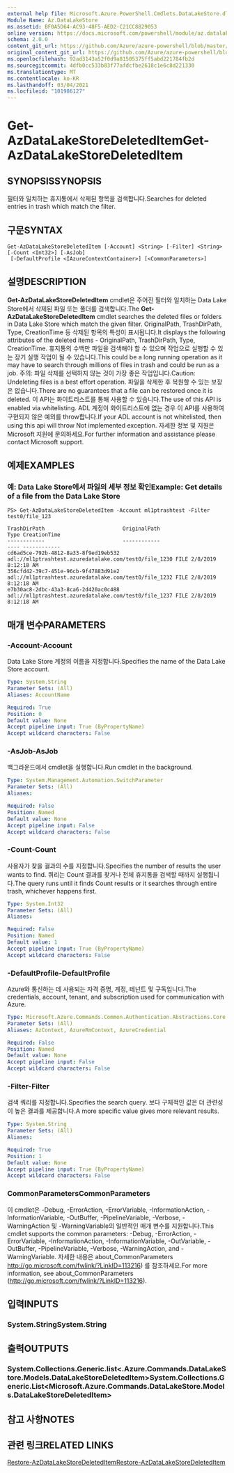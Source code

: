 ```yaml
---
external help file: Microsoft.Azure.PowerShell.Cmdlets.DataLakeStore.dll-Help.xml
Module Name: Az.DataLakeStore
ms.assetid: BF0A5D64-AC93-48F5-AED2-C21CC8829053
online version: https://docs.microsoft.com/powershell/module/az.datalakestore/get-azdatalakestoredeleteditem
schema: 2.0.0
content_git_url: https://github.com/Azure/azure-powershell/blob/master/src/DataLakeStore/DataLakeStore/help/Get-AzDataLakeStoreDeletedItem.md
original_content_git_url: https://github.com/Azure/azure-powershell/blob/master/src/DataLakeStore/DataLakeStore/help/Get-AzDataLakeStoreDeletedItem.md
ms.openlocfilehash: 92ad3143a52f0d9a81505375ff5abd221784fb2d
ms.sourcegitcommit: 4dfb0cc533b83f77afdcfbe2618c1e6c8d221330
ms.translationtype: MT
ms.contentlocale: ko-KR
ms.lasthandoff: 03/04/2021
ms.locfileid: "101986127"
---
```

# <span data-ttu-id="0851b-101">Get-AzDataLakeStoreDeletedItem</span><span class="sxs-lookup"><span data-stu-id="0851b-101">Get-AzDataLakeStoreDeletedItem</span></span>

## <span data-ttu-id="0851b-102">SYNOPSIS</span><span class="sxs-lookup"><span data-stu-id="0851b-102">SYNOPSIS</span></span>
<span data-ttu-id="0851b-103">필터와 일치하는 휴지통에서 삭제된 항목을 검색합니다.</span><span class="sxs-lookup"><span data-stu-id="0851b-103">Searches for deleted entries in trash which match the filter.</span></span>

## <span data-ttu-id="0851b-104">구문</span><span class="sxs-lookup"><span data-stu-id="0851b-104">SYNTAX</span></span>

```
Get-AzDataLakeStoreDeletedItem [-Account] <String> [-Filter] <String> [-Count <Int32>] [-AsJob]
 [-DefaultProfile <IAzureContextContainer>] [<CommonParameters>]
```

## <span data-ttu-id="0851b-105">설명</span><span class="sxs-lookup"><span data-stu-id="0851b-105">DESCRIPTION</span></span>
<span data-ttu-id="0851b-106">**Get-AzDataLakeStoreDeletedItem** cmdlet은 주어진 필터와 일치하는 Data Lake Store에서 삭제된 파일 또는 폴더를 검색합니다.</span><span class="sxs-lookup"><span data-stu-id="0851b-106">The **Get-AzDataLakeStoreDeletedItem** cmdlet searches the deleted files or folders in Data Lake Store which match the given filter.</span></span>
<span data-ttu-id="0851b-107">OriginalPath, TrashDirPath, Type, CreationTime 등 삭제된 항목의 특성이 표시됩니다.</span><span class="sxs-lookup"><span data-stu-id="0851b-107">It displays the following attributes of the deleted items - OriginalPath, TrashDirPath, Type, CreationTime.</span></span>
<span data-ttu-id="0851b-108">휴지통의 수백만 파일을 검색해야 할 수 있으며 작업으로 실행할 수 있는 장기 실행 작업이 될 수 있습니다.</span><span class="sxs-lookup"><span data-stu-id="0851b-108">This could be a long running operation as it may have to search through millions of files in trash and could be run as a job.</span></span>
<span data-ttu-id="0851b-109">주의: 파일 삭제를 선택하지 않는 것이 가장 좋은 작업입니다.</span><span class="sxs-lookup"><span data-stu-id="0851b-109">Caution: Undeleting files is a best effort operation.</span></span> <span data-ttu-id="0851b-110">파일을 삭제한 후 복원할 수 있는 보장은 없습니다.</span><span class="sxs-lookup"><span data-stu-id="0851b-110">There are no guarantees that a file can be restored once it is deleted.</span></span> <span data-ttu-id="0851b-111">이 API는 화이트리스트를 통해 사용할 수 있습니다.</span><span class="sxs-lookup"><span data-stu-id="0851b-111">The use of this API is enabled via whitelisting.</span></span> <span data-ttu-id="0851b-112">ADL 계정이 화이트리스트에 없는 경우 이 API를 사용하여 구현되지 않은 예외를 throw합니다.</span><span class="sxs-lookup"><span data-stu-id="0851b-112">If your ADL account is not whitelisted, then using this api will throw Not implemented exception.</span></span> <span data-ttu-id="0851b-113">자세한 정보 및 지원은 Microsoft 지원에 문의하세요.</span><span class="sxs-lookup"><span data-stu-id="0851b-113">For further information and assistance please contact Microsoft support.</span></span>

## <span data-ttu-id="0851b-114">예제</span><span class="sxs-lookup"><span data-stu-id="0851b-114">EXAMPLES</span></span>

### <span data-ttu-id="0851b-115">예: Data Lake Store에서 파일의 세부 정보 확인</span><span class="sxs-lookup"><span data-stu-id="0851b-115">Example: Get details of a file from the Data Lake Store</span></span>
```
PS> Get-AzDataLakeStoreDeletedItem -Account ml1ptrashtest -Filter test0/file_123

TrashDirPath                         OriginalPath                                          Type CreationTime
------------                         ------------                                          ---- ------------
cd6ad5ce-792b-4812-8a33-8f9ed19eb532 adl://ml1ptrashtest.azuredatalake.com/test0/file_1230 FILE 2/8/2019 8:12:18 AM
356cfd42-39c7-451e-96cb-9f47883d91e2 adl://ml1ptrashtest.azuredatalake.com/test0/file_1232 FILE 2/8/2019 8:12:18 AM
e7b30ac8-2dbc-43a3-8ca6-2d420ac0c488 adl://ml1ptrashtest.azuredatalake.com/test0/file_1237 FILE 2/8/2019 8:12:18 AM
```

## <span data-ttu-id="0851b-116">매개 변수</span><span class="sxs-lookup"><span data-stu-id="0851b-116">PARAMETERS</span></span>

### <span data-ttu-id="0851b-117">-Account</span><span class="sxs-lookup"><span data-stu-id="0851b-117">-Account</span></span>
<span data-ttu-id="0851b-118">Data Lake Store 계정의 이름을 지정합니다.</span><span class="sxs-lookup"><span data-stu-id="0851b-118">Specifies the name of the Data Lake Store account.</span></span>

```yaml
Type: System.String
Parameter Sets: (All)
Aliases: AccountName

Required: True
Position: 0
Default value: None
Accept pipeline input: True (ByPropertyName)
Accept wildcard characters: False
```

### <span data-ttu-id="0851b-119">-AsJob</span><span class="sxs-lookup"><span data-stu-id="0851b-119">-AsJob</span></span>
<span data-ttu-id="0851b-120">백그라운드에서 cmdlet을 실행합니다.</span><span class="sxs-lookup"><span data-stu-id="0851b-120">Run cmdlet in the background.</span></span>

```yaml
Type: System.Management.Automation.SwitchParameter
Parameter Sets: (All)
Aliases:

Required: False
Position: Named
Default value: None
Accept pipeline input: False
Accept wildcard characters: False
```

### <span data-ttu-id="0851b-121">-Count</span><span class="sxs-lookup"><span data-stu-id="0851b-121">-Count</span></span>
<span data-ttu-id="0851b-122">사용자가 찾을 결과의 수를 지정합니다.</span><span class="sxs-lookup"><span data-stu-id="0851b-122">Specifies the number of results the user wants to find.</span></span> <span data-ttu-id="0851b-123">쿼리는 Count 결과를 찾거나 전체 휴지통을 검색할 때까지 실행됩니다.</span><span class="sxs-lookup"><span data-stu-id="0851b-123">The query runs until it finds Count results or it searches through entire trash, whichever happens first.</span></span>

```yaml
Type: System.Int32
Parameter Sets: (All)
Aliases:

Required: False
Position: Named
Default value: 1
Accept pipeline input: True (ByPropertyName)
Accept wildcard characters: False
```

### <span data-ttu-id="0851b-124">-DefaultProfile</span><span class="sxs-lookup"><span data-stu-id="0851b-124">-DefaultProfile</span></span>
<span data-ttu-id="0851b-125">Azure와 통신하는 데 사용되는 자격 증명, 계정, 테넌트 및 구독입니다.</span><span class="sxs-lookup"><span data-stu-id="0851b-125">The credentials, account, tenant, and subscription used for communication with Azure.</span></span>

```yaml
Type: Microsoft.Azure.Commands.Common.Authentication.Abstractions.Core.IAzureContextContainer
Parameter Sets: (All)
Aliases: AzContext, AzureRmContext, AzureCredential

Required: False
Position: Named
Default value: None
Accept pipeline input: False
Accept wildcard characters: False
```

### <span data-ttu-id="0851b-126">-Filter</span><span class="sxs-lookup"><span data-stu-id="0851b-126">-Filter</span></span>
<span data-ttu-id="0851b-127">검색 쿼리를 지정합니다.</span><span class="sxs-lookup"><span data-stu-id="0851b-127">Specifies the search query.</span></span> <span data-ttu-id="0851b-128">보다 구체적인 값은 더 관련성이 높은 결과를 제공합니다.</span><span class="sxs-lookup"><span data-stu-id="0851b-128">A more specific value gives more relevant results.</span></span>

```yaml
Type: System.String
Parameter Sets: (All)
Aliases:

Required: True
Position: 1
Default value: None
Accept pipeline input: True (ByPropertyName)
Accept wildcard characters: False
```

### <span data-ttu-id="0851b-129">CommonParameters</span><span class="sxs-lookup"><span data-stu-id="0851b-129">CommonParameters</span></span>
<span data-ttu-id="0851b-130">이 cmdlet은 -Debug, -ErrorAction, -ErrorVariable, -InformationAction, -InformationVariable, -OutBuffer, -PipelineVariable, -Verbose, -WarningAction 및 -WarningVariable의 일반적인 매개 변수를 지원합니다.</span><span class="sxs-lookup"><span data-stu-id="0851b-130">This cmdlet supports the common parameters: -Debug, -ErrorAction, -ErrorVariable, -InformationAction, -InformationVariable, -OutVariable, -OutBuffer, -PipelineVariable, -Verbose, -WarningAction, and -WarningVariable.</span></span> <span data-ttu-id="0851b-131">자세한 내용은 about_CommonParameters http://go.microsoft.com/fwlink/?LinkID=113216) 를 참조하세요.</span><span class="sxs-lookup"><span data-stu-id="0851b-131">For more information, see about_CommonParameters (http://go.microsoft.com/fwlink/?LinkID=113216).</span></span>

## <span data-ttu-id="0851b-132">입력</span><span class="sxs-lookup"><span data-stu-id="0851b-132">INPUTS</span></span>

### <span data-ttu-id="0851b-133">System.String</span><span class="sxs-lookup"><span data-stu-id="0851b-133">System.String</span></span>

## <span data-ttu-id="0851b-134">출력</span><span class="sxs-lookup"><span data-stu-id="0851b-134">OUTPUTS</span></span>

### <span data-ttu-id="0851b-135">System.Collections.Generic.list<.Azure.Commands.DataLakeStore.Models.DataLakeStoreDeletedItem></span><span class="sxs-lookup"><span data-stu-id="0851b-135">System.Collections.Generic.List<Microsoft.Azure.Commands.DataLakeStore.Models.DataLakeStoreDeletedItem></span></span>

## <span data-ttu-id="0851b-136">참고 사항</span><span class="sxs-lookup"><span data-stu-id="0851b-136">NOTES</span></span>

## <span data-ttu-id="0851b-137">관련 링크</span><span class="sxs-lookup"><span data-stu-id="0851b-137">RELATED LINKS</span></span>

[<span data-ttu-id="0851b-138">Restore-AzDataLakeStoreDeletedItem</span><span class="sxs-lookup"><span data-stu-id="0851b-138">Restore-AzDataLakeStoreDeletedItem</span></span>](./Restore-AzDataLakeStoreDeletedItem.md)